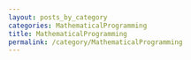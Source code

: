 ```yaml
---
layout: posts_by_category
categories: MathematicalProgramming
title: MathematicalProgramming
permalink: /category/MathematicalProgramming
---
```


